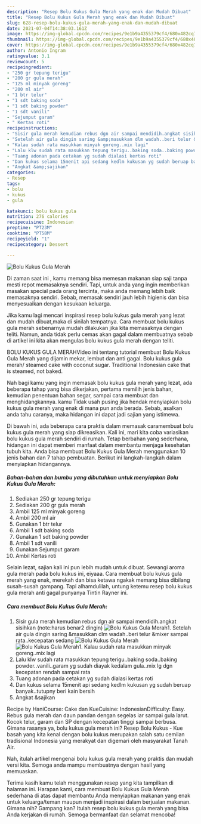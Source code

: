 ```yaml
---
description: "Resep Bolu Kukus Gula Merah yang enak dan Mudah Dibuat"
title: "Resep Bolu Kukus Gula Merah yang enak dan Mudah Dibuat"
slug: 628-resep-bolu-kukus-gula-merah-yang-enak-dan-mudah-dibuat
date: 2021-07-04T14:38:03.161Z
image: https://img-global.cpcdn.com/recipes/9e1b9a4355379cf4/680x482cq70/bolu-kukus-gula-merah-foto-resep-utama.jpg
thumbnail: https://img-global.cpcdn.com/recipes/9e1b9a4355379cf4/680x482cq70/bolu-kukus-gula-merah-foto-resep-utama.jpg
cover: https://img-global.cpcdn.com/recipes/9e1b9a4355379cf4/680x482cq70/bolu-kukus-gula-merah-foto-resep-utama.jpg
author: Antonio Ingram
ratingvalue: 3.1
reviewcount: 5
recipeingredient:
- "250 gr tepung terigu"
- "200 gr gula merah"
- "125 ml minyak goreng"
- "200 ml air"
- "1 btr telur"
- "1 sdt baking soda"
- "1 sdt baking powder"
- "1 sdt vanili"
- "Sejumput garam"
- " Kertas roti"
recipeinstructions:
- "Sisir gula merah kemudian rebus dgn air sampai mendidih.angkat sisihkan (note:harus benar2 dingin)"
- "Setelah air gula dingin saring &amp;masukkan dlm wadah..beri telur &amp;mixer sampai rata..kecepatan sedang"
- "Kalau sudah rata masukkan minyak goreng..mix lagi"
- "Lalu klw sudah rata masukkan tepung terigu..baking soda..baking powder..vanili..garam yg sudah diayak kedalam gula..mix lg dgn kecepatan rendah sampai rata"
- "Tuang adonan pada cetakan yg sudah dialasi kertas roti"
- "Dan kukus selama 15menit api sedang kedlm kukusan yg sudah beruap banyak..tutupny beri kain bersih"
- "Angkat &amp;sajikan"
categories:
- Resep
tags:
- bolu
- kukus
- gula

katakunci: bolu kukus gula 
nutrition: 276 calories
recipecuisine: Indonesian
preptime: "PT23M"
cooktime: "PT58M"
recipeyield: "1"
recipecategory: Dessert

---
```



![Bolu Kukus Gula Merah](https://img-global.cpcdn.com/recipes/9e1b9a4355379cf4/680x482cq70/bolu-kukus-gula-merah-foto-resep-utama.jpg)

Di zaman  saat ini , kamu memang bisa memesan makanan siap saji tanpa mesti repot memasaknya sendiri. Tapi, untuk anda yang ingin memberikan masakan special pada orang tercinta, maka anda memang lebih baik memasaknya sendiri. Sebab, memasak sendiri jauh lebih higienis dan bisa menyesuaikan dengan kesukaan keluarga.

Jika kamu lagi mencari inspirasi resep bolu kukus gula merah yang lezat dan mudah dibuat,maka di sinilah tempatnya. Cara membuat bolu kukus gula merah  sebenarnya mudah dilakukan jika kita memasaknya dengan teliti. Namun, anda tidak perlu cemas akan gagal dalam membuatnya 
sebab di artikel ini kita akan mengulas bolu kukus gula merah dengan teliti.  

BOLU KUKUS GULA MERAHVideo ini tentang tutorial membuat Bolu Kukus Gula Merah yang dijamin mekar, lembut dan anti gagal. Bolu kukus gula merah/ steamed cake with coconut sugar. Traditional Indonesian cake that is steamed, not baked.

Nah bagi kamu yang ingin memasak bolu kukus gula merah yang lezat, ada beberapa tahap yang bisa dikerjakan, pertama memilih jenis bahan, kemudian penentuan bahan segar, sampai cara membuat dan menghidangkannya. kamu Tidak usah pusing jika hendak menyiapkan bolu kukus gula merah yang enak di mana pun anda berada. Sebab, asalkan anda  tahu caranya, maka hidangan ini dapat jadi sajian yang istimewa.

Di bawah ini, ada beberapa cara praktis  dalam memasak caramembuat bolu kukus gula merah yang siap dikreasikan. Kali ini, mari kita coba variasikan bolu kukus gula merah sendiri di rumah. Tetap berbahan yang sederhana, hidangan ini dapat memberi manfaat dalam membantu menjaga kesehatan tubuh kita. Anda bisa membuat Bolu Kukus Gula Merah menggunakan 10 jenis bahan dan 7 tahap pembuatan. Berikut ini langkah-langkah dalam menyiapkan hidangannya.

<!--inarticleads1-->

##### Bahan-bahan dan bumbu yang dibutuhkan untuk menyiapkan Bolu Kukus Gula Merah:

1. Sediakan 250 gr tepung terigu
1. Sediakan 200 gr gula merah
1. Ambil 125 ml minyak goreng
1. Ambil 200 ml air
1. Gunakan 1 btr telur
1. Ambil 1 sdt baking soda
1. Gunakan 1 sdt baking powder
1. Ambil 1 sdt vanili
1. Gunakan Sejumput garam
1. Ambil  Kertas roti


Selain lezat, sajian kali ini pun lebih mudah untuk dibuat. Sewangi aroma gula merah pada bolu kukus ini, eiyaaa. Cara membuat bolu kukus gula merah yang enak, merekah dan bisa ketawa ngakak memang bisa dibilang susah-susah gampang. Tapi alhamdulilah, untung ketemu resep bolu kukus gula merah anti gagal punyanya Tintin Rayner ini. 

<!--inarticleads2-->

##### Cara membuat Bolu Kukus Gula Merah:

1. Sisir gula merah kemudian rebus dgn air sampai mendidih.angkat sisihkan (note:harus benar2 dingin)
<img src="https://img-global.cpcdn.com/steps/c7db4216c5f43cb9/160x128cq70/bolu-kukus-gula-merah-langkah-memasak-1-foto.jpg" alt="Bolu Kukus Gula Merah">1. Setelah air gula dingin saring &amp;masukkan dlm wadah..beri telur &amp;mixer sampai rata..kecepatan sedang
<img src="https://img-global.cpcdn.com/steps/ca5616270c0a8952/160x128cq70/bolu-kukus-gula-merah-langkah-memasak-2-foto.jpg" alt="Bolu Kukus Gula Merah"><img src="https://img-global.cpcdn.com/steps/43787365b5620304/160x128cq70/bolu-kukus-gula-merah-langkah-memasak-2-foto.jpg" alt="Bolu Kukus Gula Merah">1. Kalau sudah rata masukkan minyak goreng..mix lagi
1. Lalu klw sudah rata masukkan tepung terigu..baking soda..baking powder..vanili..garam yg sudah diayak kedalam gula..mix lg dgn kecepatan rendah sampai rata
1. Tuang adonan pada cetakan yg sudah dialasi kertas roti
1. Dan kukus selama 15menit api sedang kedlm kukusan yg sudah beruap banyak..tutupny beri kain bersih
1. Angkat &amp;sajikan


Recipe by HaniCourse: Cake dan KueCuisine: IndonesianDifficulty: Easy. Rebus gula merah dan daun pandan dengan segelas iar sampai gula larut. Kocok telur, garam dan SP dengan kecepatan tinggi sampai berbusa. Gimana rasanya ya, bolu kukus gula merah ini? Resep Bolu Kukus - Kue basah yang kita kenal dengan bolu kukus merupakan salah satu cemilan tradisional Indonesia yang merakyat dan digemari oleh masyarakat Tanah Air. 

Nah, itulah artikel mengenai  bolu kukus gula merah  yang praktis dan mudah versi kita. Semoga anda mampu membuatnya dengan hasil yang memuaskan. 

Terima kasih kamu telah menggunakan resep yang kita tampilkan di halaman ini. Harapan kami, cara membuat  Bolu Kukus Gula Merah sederhana di atas dapat membantu Anda menyiapkan makanan yang enak untuk keluarga/teman maupun menjadi inspirasi dalam berjualan makanan. Gimana nih? Gampang kan? Itulah resep bolu kukus gula merah yang bisa Anda kerjakan di rumah. Semoga bermanfaat dan selamat mencoba!

